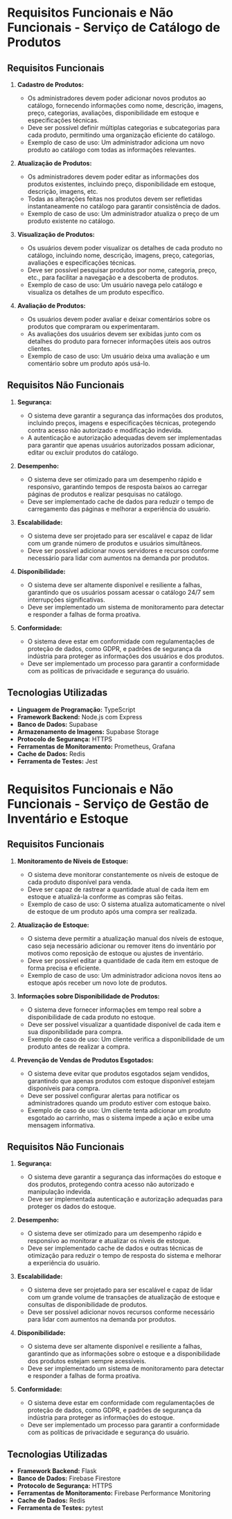 # Requisitos Funcionais e Não Funcionais - Serviço de Catálogo de Produtos

## Requisitos Funcionais

1. **Cadastro de Produtos:**
   - Os administradores devem poder adicionar novos produtos ao catálogo, fornecendo informações como nome, descrição, imagens, preço, categorias, avaliações, disponibilidade em estoque e especificações técnicas.
   - Deve ser possível definir múltiplas categorias e subcategorias para cada produto, permitindo uma organização eficiente do catálogo.
   - Exemplo de caso de uso: Um administrador adiciona um novo produto ao catálogo com todas as informações relevantes.

2. **Atualização de Produtos:**
   - Os administradores devem poder editar as informações dos produtos existentes, incluindo preço, disponibilidade em estoque, descrição, imagens, etc.
   - Todas as alterações feitas nos produtos devem ser refletidas instantaneamente no catálogo para garantir consistência de dados.
   - Exemplo de caso de uso: Um administrador atualiza o preço de um produto existente no catálogo.

3. **Visualização de Produtos:**
   - Os usuários devem poder visualizar os detalhes de cada produto no catálogo, incluindo nome, descrição, imagens, preço, categorias, avaliações e especificações técnicas.
   - Deve ser possível pesquisar produtos por nome, categoria, preço, etc., para facilitar a navegação e a descoberta de produtos.
   - Exemplo de caso de uso: Um usuário navega pelo catálogo e visualiza os detalhes de um produto específico.

4. **Avaliação de Produtos:**
   - Os usuários devem poder avaliar e deixar comentários sobre os produtos que compraram ou experimentaram.
   - As avaliações dos usuários devem ser exibidas junto com os detalhes do produto para fornecer informações úteis aos outros clientes.
   - Exemplo de caso de uso: Um usuário deixa uma avaliação e um comentário sobre um produto após usá-lo.

## Requisitos Não Funcionais

1. **Segurança:**
   - O sistema deve garantir a segurança das informações dos produtos, incluindo preços, imagens e especificações técnicas, protegendo contra acesso não autorizado e modificação indevida.
   - A autenticação e autorização adequadas devem ser implementadas para garantir que apenas usuários autorizados possam adicionar, editar ou excluir produtos do catálogo.

2. **Desempenho:**
   - O sistema deve ser otimizado para um desempenho rápido e responsivo, garantindo tempos de resposta baixos ao carregar páginas de produtos e realizar pesquisas no catálogo.
   - Deve ser implementado cache de dados para reduzir o tempo de carregamento das páginas e melhorar a experiência do usuário.

3. **Escalabilidade:**
   - O sistema deve ser projetado para ser escalável e capaz de lidar com um grande número de produtos e usuários simultâneos.
   - Deve ser possível adicionar novos servidores e recursos conforme necessário para lidar com aumentos na demanda por produtos.

4. **Disponibilidade:**
   - O sistema deve ser altamente disponível e resiliente a falhas, garantindo que os usuários possam acessar o catálogo 24/7 sem interrupções significativas.
   - Deve ser implementado um sistema de monitoramento para detectar e responder a falhas de forma proativa.

5. **Conformidade:**
   - O sistema deve estar em conformidade com regulamentações de proteção de dados, como GDPR, e padrões de segurança da indústria para proteger as informações dos usuários e dos produtos.
   - Deve ser implementado um processo para garantir a conformidade com as políticas de privacidade e segurança do usuário.

## Tecnologias Utilizadas

- **Linguagem de Programação:** TypeScript
- **Framework Backend:** Node.js com Express
- **Banco de Dados:** Supabase
- **Armazenamento de Imagens:** Supabase Storage
- **Protocolo de Segurança:** HTTPS
- **Ferramentas de Monitoramento:** Prometheus, Grafana
- **Cache de Dados:** Redis
- **Ferramenta de Testes:** Jest



# Requisitos Funcionais e Não Funcionais - Serviço de Gestão de Inventário e Estoque

## Requisitos Funcionais

1. **Monitoramento de Níveis de Estoque:**
   - O sistema deve monitorar constantemente os níveis de estoque de cada produto disponível para venda.
   - Deve ser capaz de rastrear a quantidade atual de cada item em estoque e atualizá-la conforme as compras são feitas.
   - Exemplo de caso de uso: O sistema atualiza automaticamente o nível de estoque de um produto após uma compra ser realizada.

2. **Atualização de Estoque:**
   - O sistema deve permitir a atualização manual dos níveis de estoque, caso seja necessário adicionar ou remover itens do inventário por motivos como reposição de estoque ou ajustes de inventário.
   - Deve ser possível editar a quantidade de cada item em estoque de forma precisa e eficiente.
   - Exemplo de caso de uso: Um administrador adiciona novos itens ao estoque após receber um novo lote de produtos.

3. **Informações sobre Disponibilidade de Produtos:**
   - O sistema deve fornecer informações em tempo real sobre a disponibilidade de cada produto no estoque.
   - Deve ser possível visualizar a quantidade disponível de cada item e sua disponibilidade para compra.
   - Exemplo de caso de uso: Um cliente verifica a disponibilidade de um produto antes de realizar a compra.

4. **Prevenção de Vendas de Produtos Esgotados:**
   - O sistema deve evitar que produtos esgotados sejam vendidos, garantindo que apenas produtos com estoque disponível estejam disponíveis para compra.
   - Deve ser possível configurar alertas para notificar os administradores quando um produto estiver com estoque baixo.
   - Exemplo de caso de uso: Um cliente tenta adicionar um produto esgotado ao carrinho, mas o sistema impede a ação e exibe uma mensagem informativa.

## Requisitos Não Funcionais

1. **Segurança:**
   - O sistema deve garantir a segurança das informações do estoque e dos produtos, protegendo contra acesso não autorizado e manipulação indevida.
   - Deve ser implementada autenticação e autorização adequadas para proteger os dados do estoque.

2. **Desempenho:**
   - O sistema deve ser otimizado para um desempenho rápido e responsivo ao monitorar e atualizar os níveis de estoque.
   - Deve ser implementado cache de dados e outras técnicas de otimização para reduzir o tempo de resposta do sistema e melhorar a experiência do usuário.

3. **Escalabilidade:**
   - O sistema deve ser projetado para ser escalável e capaz de lidar com um grande volume de transações de atualização de estoque e consultas de disponibilidade de produtos.
   - Deve ser possível adicionar novos recursos conforme necessário para lidar com aumentos na demanda por produtos.

4. **Disponibilidade:**
   - O sistema deve ser altamente disponível e resiliente a falhas, garantindo que as informações sobre o estoque e a disponibilidade dos produtos estejam sempre acessíveis.
   - Deve ser implementado um sistema de monitoramento para detectar e responder a falhas de forma proativa.

5. **Conformidade:**
   - O sistema deve estar em conformidade com regulamentações de proteção de dados, como GDPR, e padrões de segurança da indústria para proteger as informações do estoque.
   - Deve ser implementado um processo para garantir a conformidade com as políticas de privacidade e segurança do usuário.

## Tecnologias Utilizadas

- **Framework Backend:** Flask
- **Banco de Dados:** Firebase Firestore
- **Protocolo de Segurança:** HTTPS
- **Ferramentas de Monitoramento:** Firebase Performance Monitoring
- **Cache de Dados:** Redis
- **Ferramenta de Testes:** pytest

